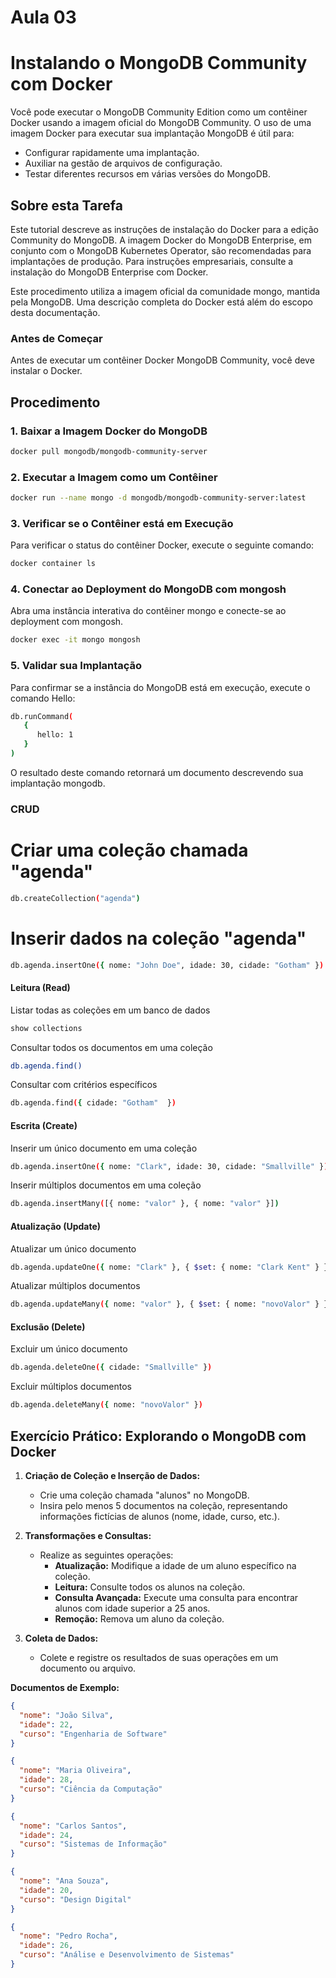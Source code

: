 # Aula 03

# Instalando o MongoDB Community com Docker

Você pode executar o MongoDB Community Edition como um contêiner Docker usando a imagem oficial do MongoDB Community. O uso de uma imagem Docker para executar sua implantação MongoDB é útil para:

- Configurar rapidamente uma implantação.
- Auxiliar na gestão de arquivos de configuração.
- Testar diferentes recursos em várias versões do MongoDB.

## Sobre esta Tarefa

Este tutorial descreve as instruções de instalação do Docker para a edição Community do MongoDB. A imagem Docker do MongoDB Enterprise, em conjunto com o MongoDB Kubernetes Operator, são recomendadas para implantações de produção. Para instruções empresariais, consulte a instalação do MongoDB Enterprise com Docker.

Este procedimento utiliza a imagem oficial da comunidade mongo, mantida pela MongoDB. Uma descrição completa do Docker está além do escopo desta documentação.

### Antes de Começar

Antes de executar um contêiner Docker MongoDB Community, você deve instalar o Docker.

## Procedimento

### 1. Baixar a Imagem Docker do MongoDB

```bash
docker pull mongodb/mongodb-community-server
```

### 2. Executar a Imagem como um Contêiner

```bash
docker run --name mongo -d mongodb/mongodb-community-server:latest
```

### 3. Verificar se o Contêiner está em Execução

Para verificar o status do contêiner Docker, execute o seguinte comando:

```bash
docker container ls
```

### 4. Conectar ao Deployment do MongoDB com mongosh

Abra uma instância interativa do contêiner mongo e conecte-se ao deployment com mongosh.

```bash
docker exec -it mongo mongosh
```

### 5. Validar sua Implantação

Para confirmar se a instância do MongoDB está em execução, execute o comando Hello:

```bash
db.runCommand(
   {
      hello: 1
   }
)
```

O resultado deste comando retornará um documento descrevendo sua implantação mongodb.

### CRUD

# Criar uma coleção chamada "agenda"

```bash
db.createCollection("agenda")
```

# Inserir dados na coleção "agenda"

```bash
db.agenda.insertOne({ nome: "John Doe", idade: 30, cidade: "Gotham" })
```

#### Leitura (Read)

Listar todas as coleções em um banco de dados

```bash
show collections
```

Consultar todos os documentos em uma coleção

```bash
db.agenda.find()
```

Consultar com critérios específicos

```bash
db.agenda.find({ cidade: "Gotham"  })
```

#### Escrita (Create)

Inserir um único documento em uma coleção

```bash
db.agenda.insertOne({ nome: "Clark", idade: 30, cidade: "Smallville" })
```

Inserir múltiplos documentos em uma coleção

```bash
db.agenda.insertMany([{ nome: "valor" }, { nome: "valor" }])
```

#### Atualização (Update)

Atualizar um único documento

```bash
db.agenda.updateOne({ nome: "Clark" }, { $set: { nome: "Clark Kent" } })
```

Atualizar múltiplos documentos

```bash
db.agenda.updateMany({ nome: "valor" }, { $set: { nome: "novoValor" } })
```

#### Exclusão (Delete)

Excluir um único documento

```bash
db.agenda.deleteOne({ cidade: "Smallville" })
```

Excluir múltiplos documentos

```bash
db.agenda.deleteMany({ nome: "novoValor" })
```

## Exercício Prático: Explorando o MongoDB com Docker

1. **Criação de Coleção e Inserção de Dados:**

   - Crie uma coleção chamada "alunos" no MongoDB.
   - Insira pelo menos 5 documentos na coleção, representando informações fictícias de alunos (nome, idade, curso, etc.).

2. **Transformações e Consultas:**

   - Realize as seguintes operações:
     - **Atualização:** Modifique a idade de um aluno específico na coleção.
     - **Leitura:** Consulte todos os alunos na coleção.
     - **Consulta Avançada:** Execute uma consulta para encontrar alunos com idade superior a 25 anos.
     - **Remoção:** Remova um aluno da coleção.

3. **Coleta de Dados:**
   - Colete e registre os resultados de suas operações em um documento ou arquivo.

**Documentos de Exemplo:**

```json
{
  "nome": "João Silva",
  "idade": 22,
  "curso": "Engenharia de Software"
}

{
  "nome": "Maria Oliveira",
  "idade": 28,
  "curso": "Ciência da Computação"
}

{
  "nome": "Carlos Santos",
  "idade": 24,
  "curso": "Sistemas de Informação"
}

{
  "nome": "Ana Souza",
  "idade": 20,
  "curso": "Design Digital"
}

{
  "nome": "Pedro Rocha",
  "idade": 26,
  "curso": "Análise e Desenvolvimento de Sistemas"
}
```
